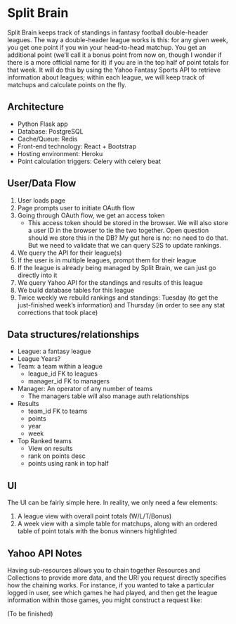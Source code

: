 # Split Brain

Split Brain keeps track of standings in fantasy football double-header leagues. The way a double-header league works is this: for any given week, you get one point if you win your head-to-head matchup. You get an additional point (we’ll call it a bonus point from now on, though I wonder if there is a more official name for it) if you are in the top half of point totals for that week. It will do this by using the Yahoo Fantasy Sports API to retrieve information about leagues; within each league, we will keep track of matchups and calculate points on the fly.

## Architecture

* Python Flask app
* Database: PostgreSQL
* Cache/Queue: Redis
* Front-end technology: React + Bootstrap
* Hosting environment: Heroku
* Point calculation triggers: Celery with celery beat

## User/Data Flow

1. User loads page
2. Page prompts user to initiate OAuth flow
3. Going through OAuth flow, we get an access token
	* This access token should be stored in the browser. We will also store a user ID in the browser to tie the two together. Open question should we store this in the DB? My gut here is no: no need to do that. But we need to validate that we can query S2S to update rankings.
4. We query the API for their league(s)
5. If the user is in multiple leagues, prompt them for their league
6. If the league is already being managed by Split Brain, we can just go directly into it
7. We query Yahoo API for the standings and results of this league
8. We build database tables for this league
9. Twice weekly we rebuild rankings and standings: Tuesday (to get the just-finished week’s information) and Thursday (in order to see any stat corrections that took place)

## Data structures/relationships

* League: a fantasy league
* League Years?
* Team: a team within a league
	* league_id FK to leagues
	* manager_id FK to managers
* Manager: An operator of any number of teams
	* The managers table will also manage auth relationships
* Results
	* team_id FK to teams
	* points
	* year
	* week
* Top Ranked teams
	* View on results
	* rank on points desc
	* points using rank in top half

## UI

The UI  can be fairly simple here. In reality, we only need a few elements:

1. A league view with overall point totals (W/L/T/Bonus)
2. A week view with a simple table for matchups, along with an ordered table of point totals with the bonus winners highlighted


## Yahoo API Notes

Having sub-resources allows you to chain together Resources and Collections to provide more data, and the URI you request directly specifies how the chaining works. For instance, if you wanted to take a particular logged in user, see which games he had played, and then get the league information within those games, you might construct a request like:

(To be finished)
